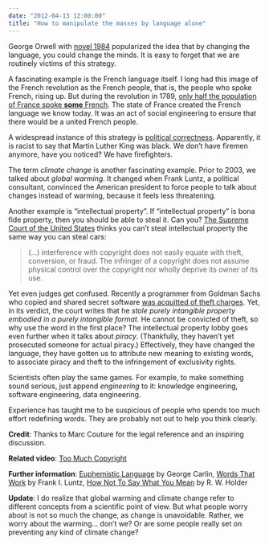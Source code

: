 ```yaml
---
date: "2012-04-13 12:00:00"
title: "How to manipulate the masses by language alone"
---
```




George Orwell with [novel 1984](https://en.wikipedia.org/wiki/Nineteen_Eighty-Four) popularized the idea that by changing the language, you could change the minds. It is easy to forget that we are routinely victims of this strategy.

A fascinating example is the French language itself. I long had this image of the French revolution as the French people, that is, the people who spoke French, rising up. But during the revolution in 1789, [only half the population of France spoke __some__ French](https://en.wikipedia.org/wiki/History_of_French). The state of France created the French language we know today. It was an act of social engineering to ensure that there would be a united French people.

A widespread instance of this strategy is [political correctness](https://en.wikipedia.org/wiki/Politically_correct). Apparently, it is racist to say that Martin Luther King was black. We don&rsquo;t have firemen anymore, have you noticed? We have firefighters.

The term <em>climate change</em> is another fascinating example. Prior to 2003, we talked about <em>global warming</em>. It changed when Frank Luntz, a political consultant, convinced the American president to force people to talk about changes instead of warming, because it feels less threatening.

Another example is &ldquo;intellectual property&rdquo;. If &ldquo;intellectual property&rdquo; is bona fide property, then you should be able to steal it. Can you? [The Supreme Court of the United States](https://en.wikipedia.org/wiki/Dowling_v._United_States_(1985)) thinks you can&rsquo;t steal intellectual property the same way you can steal cars:

> (&hellip;) interference with copyright does not easily equate with theft, conversion, or fraud. The infringer of a copyright does not assume physical control over the copyright nor wholly deprive its owner of its use.

Yet even judges get confused. Recently a programmer from Goldman Sachs who copied and shared secret software [was acquitted of theft charges](http://www.wired.com/2012/04/code-not-physical-property). Yet, in its verdict, the court writes that he <em>stole purely intangible property embodied in a purely intangible format.</em> He cannot be convicted of theft, so why use the word in the first place? The intellectual property lobby goes even further when it talks about <em>piracy</em>. (Thankfully, they haven&rsquo;t yet prosecuted someone for actual piracy.) Effectively, they have changed the language, they have gotten us to attribute new meaning to existing words, to associate piracy and theft to the infringement of exclusivity rights.

Scientists often play the same games. For example, to make something sound serious, just append _engineering_ to it: knowledge engineering, software engineering, data engineering.

Experience has taught me to be suspicious of people who spends too much effort redefining words. They are probably not out to help you think clearly.

__Credit__: Thanks to Marc Couture for the legal reference and an inspiring discussion.

__Related video__: [Too Much Copyright]( http://www.youtube.com/watch?v=rFMl0stqai0)

__Further information__: [Euphemistic Language](https://www.youtube.com/watch?v=CNk_kzQCclo) by George Carlin, [Words That Work](https://www.amazon.com/Words-That-Work-What-People/dp/1401302599) by Frank I. Luntz, [How Not To Say What You Mean](https://www.amazon.com/How-Not-Say-What-Mean/dp/0199208395) by R. W. Holder

__Update__: I do realize that global warming and climate change refer to different concepts from a scientific point of view. But what people worry about is not so much the change, as change is unavoidable. Rather, we worry about the warming&hellip; don&rsquo;t we? Or are some people really set on preventing any kind of climate change?


